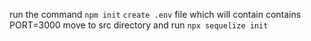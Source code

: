run the command `npm init`
`create .env` file which will contain contains PORT=3000
move to src directory and run `npx sequelize init`
